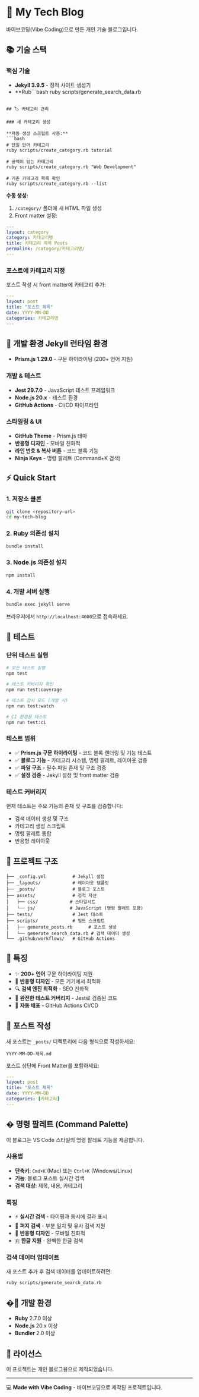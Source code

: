# 🚀 My Tech Blog

바이브코딩(Vibe Coding)으로 만든 개인 기술 블로그입니다.

## 📚 기술 스택

### 핵심 기술
- **Jekyll 3.9.5** - 정적 사이트 생성기
- **Rub```bash
ruby scripts/generate_search_data.rb
```

## 🏷️ 카테고리 관리

### 새 카테고리 생성

**자동 생성 스크립트 사용:**
```bash
# 단일 단어 카테고리
ruby scripts/create_category.rb tutorial

# 공백이 있는 카테고리
ruby scripts/create_category.rb "Web Development"

# 기존 카테고리 목록 확인
ruby scripts/create_category.rb --list
```

**수동 생성:**
1. `/category/` 폴더에 새 HTML 파일 생성
2. Front matter 설정:
```yaml
---
layout: category
category: 카테고리명
title: 카테고리 제목 Posts
permalink: /category/카테고리명/
---
```

### 포스트에 카테고리 지정
포스트 작성 시 front matter에 카테고리 추가:
```yaml
---
layout: post
title: "포스트 제목"
date: YYYY-MM-DD
categories: 카테고리명
---
```

## 🔧 개발 환경 Jekyll 런타임 환경
- **Prism.js 1.29.0** - 구문 하이라이팅 (200+ 언어 지원)

### 개발 & 테스트
- **Jest 29.7.0** - JavaScript 테스트 프레임워크
- **Node.js 20.x** - 테스트 환경
- **GitHub Actions** - CI/CD 파이프라인

### 스타일링 & UI
- **GitHub Theme** - Prism.js 테마
- **반응형 디자인** - 모바일 친화적
- **라인 번호 & 복사 버튼** - 코드 블록 기능
- **Ninja Keys** - 명령 팔레트 (Command+K 검색)

## ⚡ Quick Start

### 1. 저장소 클론
```bash
git clone <repository-url>
cd my-tech-blog
```

### 2. Ruby 의존성 설치
```bash
bundle install
```

### 3. Node.js 의존성 설치
```bash
npm install
```

### 4. 개발 서버 실행
```bash
bundle exec jekyll serve
```

브라우저에서 `http://localhost:4000`으로 접속하세요.

## 🧪 테스트

### 단위 테스트 실행
```bash
# 모든 테스트 실행
npm test

# 테스트 커버리지 확인
npm run test:coverage

# 테스트 감시 모드 (개발 시)
npm run test:watch

# CI 환경용 테스트
npm run test:ci
```

### 테스트 범위
- ✅ **Prism.js 구문 하이라이팅** - 코드 블록 렌더링 및 기능 테스트
- ✅ **블로그 기능** - 카테고리 시스템, 명령 팔레트, 레이아웃 검증
- ✅ **파일 구조** - 필수 파일 존재 및 구조 검증
- ✅ **설정 검증** - Jekyll 설정 및 front matter 검증

### 테스트 커버리지
현재 테스트는 주요 기능의 존재 및 구조를 검증합니다:
- 검색 데이터 생성 및 구조
- 카테고리 생성 스크립트
- 명령 팔레트 통합
- 반응형 레이아웃

## 📁 프로젝트 구조

```
├── _config.yml          # Jekyll 설정
├── _layouts/            # 레이아웃 템플릿
├── _posts/              # 블로그 포스트
├── assets/              # 정적 자산
│   ├── css/            # 스타일시트
│   └── js/             # JavaScript (명령 팔레트 포함)
├── tests/               # Jest 테스트
├── scripts/             # 빌드 스크립트
│   ├── generate_posts.rb      # 포스트 생성
│   └── generate_search_data.rb # 검색 데이터 생성
└── .github/workflows/   # GitHub Actions
```

## 🎨 특징

- ✨ **200+ 언어** 구문 하이라이팅 지원
- 📱 **반응형 디자인** - 모든 기기에서 최적화
- 🔍 **검색 엔진 최적화** - SEO 친화적
- 🧪 **완전한 테스트 커버리지** - Jest로 검증된 코드
- 🚀 **자동 배포** - GitHub Actions CI/CD

## 📝 포스트 작성

새 포스트는 `_posts/` 디렉토리에 다음 형식으로 작성하세요:

```
YYYY-MM-DD-제목.md
```

포스트 상단에 Front Matter를 포함하세요:

```yaml
---
layout: post
title: "포스트 제목"
date: YYYY-MM-DD
categories: [카테고리]
---
```

## � 명령 팔레트 (Command Palette)

이 블로그는 VS Code 스타일의 명령 팔레트 기능을 제공합니다.

### 사용법
- **단축키**: `Cmd+K` (Mac) 또는 `Ctrl+K` (Windows/Linux)
- **기능**: 블로그 포스트 실시간 검색
- **검색 대상**: 제목, 내용, 카테고리

### 특징
- ⚡ **실시간 검색** - 타이핑과 동시에 결과 표시
- 🎯 **퍼지 검색** - 부분 일치 및 유사 검색 지원
- 📱 **반응형 디자인** - 모바일 친화적
- 🇷 **한글 지원** - 완벽한 한글 검색

### 검색 데이터 업데이트
새 포스트 추가 후 검색 데이터를 업데이트하려면:

```bash
ruby scripts/generate_search_data.rb
```

## �🔧 개발 환경

- **Ruby** 2.7.0 이상
- **Node.js** 20.x 이상
- **Bundler** 2.0 이상

## 📄 라이선스

이 프로젝트는 개인 블로그용으로 제작되었습니다.

---

💻 **Made with Vibe Coding** - 바이브코딩으로 제작된 프로젝트입니다.
